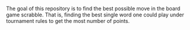  The goal of this repository is to find the best possible move in the board game scrabble. That is, finding the best single word one could play under tournament rules to get the most number of points. 